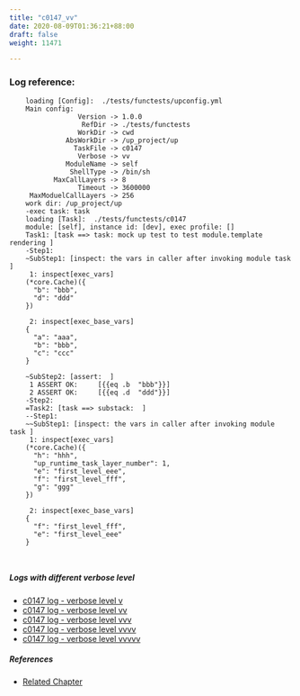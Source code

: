 ```yaml
---
title: "c0147_vv"
date: 2020-08-09T01:36:21+88:00
draft: false
weight: 11471

---
```


### Log reference: <no value>

```
    loading [Config]:  ./tests/functests/upconfig.yml
    Main config:
                 Version -> 1.0.0
                  RefDir -> ./tests/functests
                 WorkDir -> cwd
              AbsWorkDir -> /up_project/up
                TaskFile -> c0147
                 Verbose -> vv
              ModuleName -> self
               ShellType -> /bin/sh
           MaxCallLayers -> 8
                 Timeout -> 3600000
     MaxModuelCallLayers -> 256
    work dir: /up_project/up
    -exec task: task
    loading [Task]:  ./tests/functests/c0147
    module: [self], instance id: [dev], exec profile: []
    Task1: [task ==> task: mock up test to test module.template rendering ]
    -Step1:
    ~SubStep1: [inspect: the vars in caller after invoking module task ]
     1: inspect[exec_vars]
    (*core.Cache)({
      "b": "bbb",
      "d": "ddd"
    })
    
     2: inspect[exec_base_vars]
    {
      "a": "aaa",
      "b": "bbb",
      "c": "ccc"
    }
    
    ~SubStep2: [assert:  ]
     1 ASSERT OK:     [{{eq .b  "bbb"}}]
     2 ASSERT OK:     [{{eq .d  "ddd"}}]
    -Step2:
    =Task2: [task ==> substack:  ]
    --Step1:
    ~~SubStep1: [inspect: the vars in caller after invoking module task ]
     1: inspect[exec_vars]
    (*core.Cache)({
      "h": "hhh",
      "up_runtime_task_layer_number": 1,
      "e": "first_level_eee",
      "f": "first_level_fff",
      "g": "ggg"
    })
    
     2: inspect[exec_base_vars]
    {
      "f": "first_level_fff",
      "e": "first_level_eee"
    }
    
    
```

##### Logs with different verbose level
* [c0147 log - verbose level v](../../logs/c0147_v)
* [c0147 log - verbose level vv](../../logs/c0147_vv)
* [c0147 log - verbose level vvv](../../logs/c0147_vvv)
* [c0147 log - verbose level vvvv](../../logs/c0147_vvvv)
* [c0147 log - verbose level vvvvv](../../logs/c0147_vvvvv)

##### References
* [Related Chapter](../../vars/c0147)
